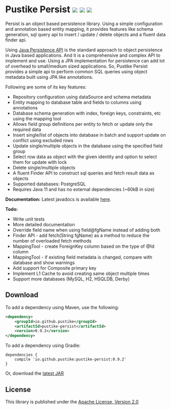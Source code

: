 Pustike Persist   [![][Maven Central img]][Maven Central] [![][Javadocs img]][Javadocs] [![][license img]][license]
===============
Persist is an object based persistence library. Using a simple configuration and annotation based entity mapping, it provides features like schema generation, sql query api to insert / update / delete objects and a fluent data finder api.

Using [Java Persistence API](https://en.wikipedia.org/wiki/Java_Persistence_API) is the standard approach to object persistence in Java based applications. And it is a comprehensive and complex API to implement and use. Using a JPA implementation for persistence can add lot of overhead to small/medium sized applications. So, Pustike Persist provides a simple api to perform common SQL queries using object metadata built using JPA like annotations.

Following are some of its key features:

* Repository configuration using dataSource and schema metadata
* Entity mapping to database table and fields to columns using annotations
* Database schema generation with index, foreign keys, constraints, etc using the mapping tool
* Allows field group definitions per entity to fetch or update only the required data
* Insert single/list of objects into database in batch and support update on conflict using excluded rows
* Update single/multiple objects in the database using the specified field group
* Select row data as object with the given identity and option to select them for update with lock
* Delete single/multiple objects
* A fluent Finder API to construct sql queries and fetch result data as objects 
* Supported databases: PostgreSQL
* Requires Java 11 and has no external dependencies (~60kB in size)

**Documentation:** Latest javadocs is available [here][Javadocs].

**Todo:**

* Write unit tests
* More detailed documentation
* Override field name when using field@fgName instead of adding both
* Finder API - add fetch(String fgName) as a method to reduce the number of overloaded fetch methods
* MappingTool - create ForeignKey column based on the type of @Id column
* MappingTool - if existing field metadata is changed, compare with database and show warnings 
* Add support for Composite primary key
* Implement L1 Cache to avoid creating same object multiple times
* Support more databases (MySQL, H2, HSQLDB, Derby)

Download
--------
To add a dependency using Maven, use the following:
```xml
<dependency>
    <groupId>io.github.pustike</groupId>
    <artifactId>pustike-persist</artifactId>
    <version>0.9.2</version>
</dependency>
```
To add a dependency using Gradle:
```
dependencies {
    compile 'io.github.pustike:pustike-persist:0.9.2'
}
```
Or, download the [latest JAR](https://search.maven.org/remote_content?g=io.github.pustike&a=pustike-persist&v=LATEST)

License
-------
This library is published under the [Apache License, Version 2.0](https://www.apache.org/licenses/LICENSE-2.0)

[Maven Central]:https://maven-badges.herokuapp.com/maven-central/io.github.pustike/pustike-persist
[Maven Central img]:https://maven-badges.herokuapp.com/maven-central/io.github.pustike/pustike-persist/badge.svg

[Javadocs]:https://javadoc.io/doc/io.github.pustike/pustike-persist
[Javadocs img]:https://javadoc.io/badge/io.github.pustike/pustike-persist.svg

[license]:LICENSE
[license img]:https://img.shields.io/badge/license-Apache%202-blue.svg
